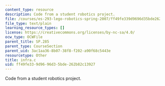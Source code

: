 ```yaml
---
content_type: resource
description: Code from a student robotics project.
file: /courses/es-293-lego-robotics-spring-2007/ff49fe339d9696d35bde262b82c13927_infra.c
file_type: text/plain
learning_resource_types: []
license: https://creativecommons.org/licenses/by-nc-sa/4.0/
ocw_type: OCWFile
parent_title: SP.285
parent_type: CourseSection
parent_uid: 3ac1aa36-8b07-38f8-f202-a90f68c5443e
resourcetype: Other
title: infra.c
uid: ff49fe33-9d96-96d3-5bde-262b82c13927
---
```

Code from a student robotics project.